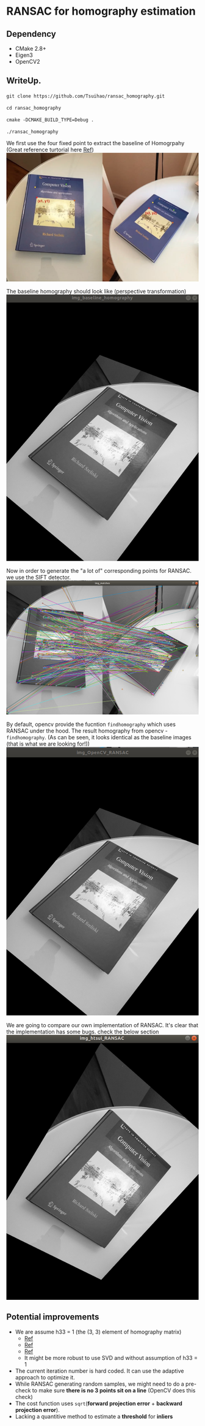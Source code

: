 # RANSAC for homography estimation

## Dependency
- CMake 2.8+
- Eigen3
- OpenCV2

## WriteUp.
`git clone https://github.com/Tsuihao/ransac_homography.git`

`cd ransac_homography`

`cmake -DCMAKE_BUILD_TYPE=Debug .`

`./ransac_homography`




We first use the four fixed point to extract the baseline of Homogrpahy
(Great reference turtorial here [Ref](https://www.learnopencv.com/homography-examples-using-opencv-python-c/))
![Alt text](images/fixedPoints.png)

The baseline homography should look like
(perspective transformation)
![Alt text](images/baseline.png)

Now in order to generate the "a lot of" corresponding points for RANSAC.
we use the SIFT detector.
![Alt text](images/SIFTmatching.png)

By default, opencv provide the fucntion `findhomography` which uses RANSAC under the hood.
The result homography from opencv - `findhomography`.
(As can be seen, it looks identical as the baseline images (that is what we are looking for!))
![Alt text](images/opencv.png)

We are going to compare our own implementation of RANSAC.
It's clear that the implementation has some bugs. check the below section
![Alt text](images/htsui_.png)


## Potential improvements
- We are assume h33 = 1 (the (3, 3) element of homography matrix)
    - [Ref](http://www.cse.psu.edu/~rtc12/CSE486/lecture16.pdf)
    - [Ref](https://www.uio.no/studier/emner/matnat/its/nedlagte-emner/UNIK4690/v16/forelesninger/lecture_4_3-estimating-homographies-from-feature-correspondences.pdf)
    - [Ref](http://6.869.csail.mit.edu/fa12/lectures/lecture13ransac/lecture13ransac.pdf)
    - It might be more robust to use SVD and without assumption of h33 = 1
- The current iteration number is hard coded. It can use the adaptive approach to optimize it.
- While RANSAC generating random samples, we might need to do a pre-check to make sure **there is no 3 points sit on a line** (OpenCV does this check)
- The cost function uses `sqrt`(**forward projection error** + **backward projection error**). 
- Lacking a quantitive method to estimate a **threshold** for **inliers**

